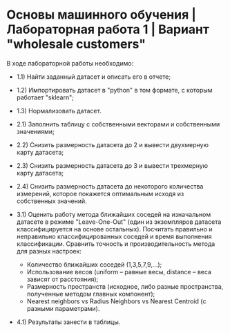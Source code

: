 # Основы машинного обучения | Лабораторная работа 1 | Вариант "wholesale customers"

В ходе лабораторной работы необходимо:
- 1.1) Найти заданный датасет и описать его в отчете;
- 1.2) Импортировать датасет в "python" в том формате, с которым работает "sklearn";
- 1.3) Нормализовать датасет.

- 2.1) Заполнить таблицу с собственными векторами и собственными значениями;
- 2.2) Снизить размерность датасета до 2 и вывести двухмерную карту датасета;
- 2.3) Снизить размерность датасета до 3 и вывести трехмерную карту датасета;
- 2.4) Снизить размерность датасета до некоторого количества измерений, которое покажется оптимальным исходя из собственных значений.

- 3.1) Оценить работу метода ближайших соседей на изначальном датасете в режиме "Leave-One-Out" (один из экземпляров датасета классифицируется на основе остальных). Посчитать правильно и неправильно классифицированных соседей и время выполнения классификации. Сравнить точность и производительность метода для разных настроек:
    - Количество ближайших соседей (1,3,5,7,9,...);
    - Использование весов (uniform – равные весы, distance – веса зависят от расстояния);
    - Размерность пространств (исходное, либо разные пространства, полученные методом главных компонент);
    - Nearest neighbors vs Radius Neighbors vs Nearest Centroid (с разными параметрами).
- 4.1) Результаты занести в таблицы.
